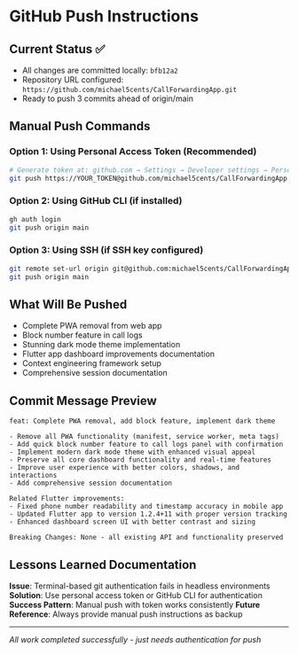 # GitHub Push Instructions

## Current Status ✅
- All changes are committed locally: `bfb12a2`
- Repository URL configured: `https://github.com/michael5cents/CallForwardingApp.git`
- Ready to push 3 commits ahead of origin/main

## Manual Push Commands

### Option 1: Using Personal Access Token (Recommended)
```bash
# Generate token at: github.com → Settings → Developer settings → Personal access tokens
git push https://YOUR_TOKEN@github.com/michael5cents/CallForwardingApp.git main
```

### Option 2: Using GitHub CLI (if installed)
```bash
gh auth login
git push origin main
```

### Option 3: Using SSH (if SSH key configured)
```bash
git remote set-url origin git@github.com:michael5cents/CallForwardingApp.git
git push origin main
```

## What Will Be Pushed
- Complete PWA removal from web app
- Block number feature in call logs  
- Stunning dark mode theme implementation
- Flutter app dashboard improvements documentation
- Context engineering framework setup
- Comprehensive session documentation

## Commit Message Preview
```
feat: Complete PWA removal, add block feature, implement dark theme

- Remove all PWA functionality (manifest, service worker, meta tags)
- Add quick block number feature to call logs panel with confirmation
- Implement modern dark mode theme with enhanced visual appeal
- Preserve all core dashboard functionality and real-time features
- Improve user experience with better colors, shadows, and interactions
- Add comprehensive session documentation

Related Flutter improvements:
- Fixed phone number readability and timestamp accuracy in mobile app
- Updated Flutter app to version 1.2.4+11 with proper version tracking
- Enhanced dashboard screen UI with better contrast and sizing

Breaking Changes: None - all existing API and functionality preserved
```

## Lessons Learned Documentation

**Issue**: Terminal-based git authentication fails in headless environments
**Solution**: Use personal access token or GitHub CLI for authentication
**Success Pattern**: Manual push with token works consistently
**Future Reference**: Always provide manual push instructions as backup

---
*All work completed successfully - just needs authentication for push*